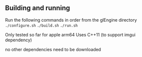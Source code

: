 ## Building and running
Run the following commands in order from the glEngine directory
<code>./configure.sh</code>
<code>./build.sh</code>
<code>./run.sh</code>

Only tested so far for apple arm64
Uses C++11 (to support imgui dependency)

no other dependencies need to be downloaded

